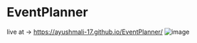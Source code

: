 # EventPlanner
live at ->  https://ayushmali-17.github.io/EventPlanner/
![image](https://github.com/user-attachments/assets/6d939cd8-741a-415f-b70b-73d08daa7abd)

